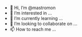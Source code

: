 - 👋 Hi, I’m @mastromon
- 👀 I’m interested in ...
- 🌱 I’m currently learning ...
- 💞️ I’m looking to collaborate on ...
- 📫 How to reach me ...

<!---
mastromon/mastromon is a ✨ special ✨ repository because its `README.md` (this file) appears on your GitHub profile.
You can click the Preview link to take a look at your changes.
--->
